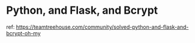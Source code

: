 # Python, and Flask, and Bcrypt

ref:
https://teamtreehouse.com/community/solved-python-and-flask-and-bcrypt-oh-my

